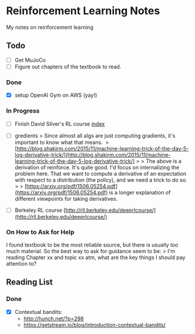 # Reinforcement Learning Notes

My notes on reinforcement learning

## Todo

- [ ] Get MuJoCo
- [ ] Figure out chapters of the textbook to read.

### Done

- [x] setup OpenAI Gym on AWS (yay!)

### In Progress
- [ ] Finish David Silver's RL course [index](david%20silver%20RL%20course/course%20index.md)

- [ ] gredients
      > Since almost all algs are just computing gradients, it's important to know what that means. 
      > [http://blog.shakirm.com/2015/11/machine-learning-trick-of-the-day-5-log-derivative-trick/](http://blog.shakirm.com/2015/11/machine-learning-trick-of-the-day-5-log-derivative-trick/)
      >
      > The above is a derivation of reinforce. It's quite good. I'd focus on internalizing the problem here. That we want to compute a derivative of an expectation with respect to a distribution (the policy), and we need a trick to do so. 
      >
      > [https://arxiv.org/pdf/1506.05254.pdf](https://arxiv.org/pdf/1506.05254.pdf) is a longer explanation of different viewpoints for taking derivatives. 

- [ ] Berkeley RL course [http://rll.berkeley.edu/deeprlcourse/](http://rll.berkeley.edu/deeprlcourse/) 

### On How to Ask for Help
I found textbook to be the most reliable source, but there is usually too much material. So the best way to ask for guidance seem to be:
    > I'm reading Chapter xx and topic xx atm, what are the key things I should pay attention to?
    

## Reading List

### Done
- [x] Contextual bandits: 
    - http://hunch.net/?p=298
    - https://getstream.io/blog/introduction-contextual-bandits/